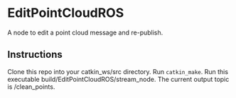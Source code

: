 # EditPointCloudROS
A node to edit a point cloud message and re-publish.

## Instructions
Clone this repo into your catkin_ws/src directory. 
Run `catkin_make`.
Run this executable build/EditPointCloudROS/stream_node.
The current output topic is /clean_points.
